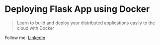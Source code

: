Deploying Flask App using Docker
===

> Learn to build and deploy your distributed applications easily to the cloud with Docker

Follow me: [LinkedIn](https://www.linkedin.com/in/munachi-brown/)

